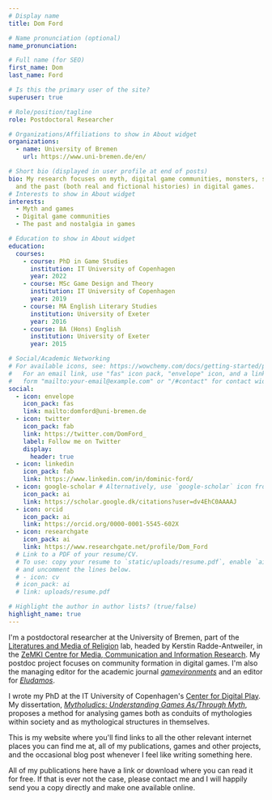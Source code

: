 ```yaml
---
# Display name
title: Dom Ford

# Name pronunciation (optional)
name_pronunciation:

# Full name (for SEO)
first_name: Dom
last_name: Ford

# Is this the primary user of the site?
superuser: true

# Role/position/tagline
role: Postdoctoral Researcher

# Organizations/Affiliations to show in About widget
organizations:
  - name: University of Bremen
    url: https://www.uni-bremen.de/en/

# Short bio (displayed in user profile at end of posts)
bio: My research focuses on myth, digital game communities, monsters, spatiality and the representation and depiction of history
  and the past (both real and fictional histories) in digital games.
# Interests to show in About widget
interests:
  - Myth and games
  - Digital game communities
  - The past and nostalgia in games

# Education to show in About widget
education:
  courses:
    - course: PhD in Game Studies
      institution: IT University of Copenhagen
      year: 2022
    - course: MSc Game Design and Theory
      institution: IT University of Copenhagen
      year: 2019
    - course: MA English Literary Studies
      institution: University of Exeter
      year: 2016
    - course: BA (Hons) English
      institution: University of Exeter
      year: 2015

# Social/Academic Networking
# For available icons, see: https://wowchemy.com/docs/getting-started/page-builder/#icons
#   For an email link, use "fas" icon pack, "envelope" icon, and a link in the
#   form "mailto:your-email@example.com" or "/#contact" for contact widget.
social:
  - icon: envelope
    icon_pack: fas
    link: mailto:domford@uni-bremen.de
  - icon: twitter
    icon_pack: fab
    link: https://twitter.com/DomFord_
    label: Follow me on Twitter
    display:
      header: true
  - icon: linkedin
    icon_pack: fab
    link: https://www.linkedin.com/in/dominic-ford/
  - icon: google-scholar # Alternatively, use `google-scholar` icon from `ai` icon pack
    icon_pack: ai
    link: https://scholar.google.dk/citations?user=dv4EhC0AAAAJ
  - icon: orcid
    icon_pack: ai
    link: https://orcid.org/0000-0001-5545-602X
  - icon: researchgate
    icon_pack: ai
    link: https://www.researchgate.net/profile/Dom_Ford
  # Link to a PDF of your resume/CV.
  # To use: copy your resume to `static/uploads/resume.pdf`, enable `ai` icons in `params.yaml`,
  # and uncomment the lines below.
  # - icon: cv
  # icon_pack: ai
  # link: uploads/resume.pdf

# Highlight the author in author lists? (true/false)
highlight_name: true
---
```


I'm a postdoctoral researcher at the University of Bremen, part of the [Literatures and Media of Religion](https://www.uni-bremen.de/en/religionswissenschaft/profile-research/literatures-and-media-of-religions) lab, headed by Kerstin Radde-Antweiler, in the [ZeMKI Centre for Media, Communication and Information Research](https://www.uni-bremen.de/en/zemki/). My postdoc project focuses on community formation in digital games. I'm also the managing editor for the academic journal *[gamevironments](https://journals.suub.uni-bremen.de/index.php/gamevironments/)* and an editor for *[Eludamos](https://eludamos.org/index.php/eludamos)*.

I wrote my PhD at the IT University of Copenhagen's [Center for Digital Play](https://digitalplay.itu.dk/). My dissertation, *[Mytholudics: Understanding Games As/Through Myth](https://domford.net/publication/ford-mytholudics-2022/)*, proposes a method for analysing games both as conduits of mythologies within society and as mythological structures in themselves.

This is my website where you'll find links to all the other relevant internet places you can find me at, all of my publications, games and other projects, and the occasional blog post whenever I feel like writing something here.

All of my publications here have a link or download where you can read it for free. If that is ever not the case, please contact me and I will happily send you a copy directly and make one available online.
